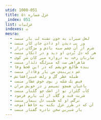 ```yaml
---
utid: 1000-051
title: غزل شماره ۵۱
_index: 051
list: غزلیات
indexes: ت
mesra:
  - لعل سیراب به خون تشنه لب یار منست
  - وز پی دیدن او دادن جان کار منست
  - شرم از آن چشم سیه بادش و مژگان دراز
  - هر که دل بُردن او دید و در انکار منست
  - ساربان رخت به دروازه مبر کان سَرِ کوی
  - شاهراهی ست که منزلگه دلدار منست
  - بنده طالع خویشم که در این قحط وفا
  - غم دیرینه‌ی من یار وفادار منست
  - طبله عطر گل و زلف عبیرافشانش
  - فیض یک شمّه ز بوی خوش عطار منست
  - باغبان همچو نسیمم ز در خویش مران
  - کآب گلزار تو از اشک چو گلنار منست
  - شربت قند و گلاب از لب یارم فرمود
  - نرگس او که طبیب دل بیمار منست
  - آن که در طرز غزل نکته به حافظ آموخت
  - یار شیرین سخن نادره گفتار منست
---
```

